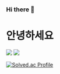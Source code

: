 ### Hi there 👋
 
# 안녕하세요
  <img src="https://img.shields.io/badge/java-007396?style=for-the-badge&logo=java&logoColor=white">
<img src="https://img.shields.io/badge/spring-6DB33F?style=for-the-badge&logo=spring&logoColor=white">

[![Solved.ac Profile](http://mazassumnida.wtf/api/v2/generate_badge?boj=jmg1997)](https://solved.ac/jmg1997/)

